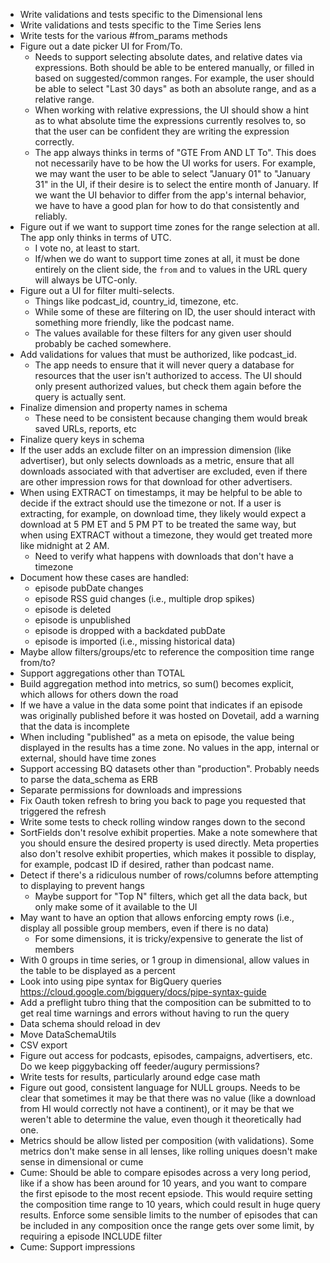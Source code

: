 - Write validations and tests specific to the Dimensional lens
- Write validations and tests specific to the Time Series lens
- Write tests for the various #from_params methods
- Figure out a date picker UI for From/To.
  - Needs to support selecting absolute dates, and relative dates via expressions. Both should be able to be entered manually, or filled in based on suggested/common ranges. For example, the user should be able to select "Last 30 days" as both an absolute range, and as a relative range.
  - When working with relative expressions, the UI should show a hint as to what absolute time the expressions currently resolves to, so that the user can be confident they are writing the expression correctly.
  - The app always thinks in terms of "GTE From AND LT To". This does not necessarily have to be how the UI works for users. For example, we may want the user to be able to select "January 01" to "January 31" in the UI, if their desire is to select the entire month of January. If we want the UI behavior to differ from the app's internal behavior, we have to have a good plan for how to do that consistently and reliably.
- Figure out if we want to support time zones for the range selection at all. The app only thinks in terms of UTC.
  - I vote no, at least to start.
  - If/when we do want to support time zones at all, it must be done entirely on the client side, the `from` and `to` values in the URL query will always be UTC-only.
- Figure out a UI for filter multi-selects.
  - Things like podcast_id, country_id, timezone, etc.
  - While some of these are filtering on ID, the user should interact with something more friendly, like the podcast name.
  - The values available for these filters for any given user should probably be cached somewhere.
- Add validations for values that must be authorized, like podcast_id.
  - The app needs to ensure that it will never query a database for resources that the user isn't authorized to access. The UI should only present authorized values, but check them again before the query is actually sent.
- Finalize dimension and property names in schema
  - These need to be consistent because changing them would break saved URLs, reports, etc
- Finalize query keys in schema
- If the user adds an exclude filter on an impression dimension (like advertiser), but only selects downloads as a metric, ensure that all downloads associated with that advertiser are excluded, even if there are other impression rows for that download for other advertisers.
- When using EXTRACT on timestamps, it may be helpful to be able to decide if the extract should use the timezone or not. If a user is extracting, for example, on download time, they likely would expect a download at 5 PM ET and 5 PM PT to be treated the same way, but when using EXTRACT without a timezone, they would get treated more like midnight at 2 AM.
  - Need to verify what happens with downloads that don't have a timezone
- Document how these cases are handled:
  - episode pubDate changes
  - episode RSS guid changes (i.e., multiple drop spikes)
  - episode is deleted
  - episode is unpublished
  - episode is dropped with a backdated pubDate
  - episode is imported (i.e., missing historical data)
- Maybe allow filters/groups/etc to reference the composition time range from/to?
- Support aggregations other than TOTAL
- Build aggregation method into metrics, so sum() becomes explicit, which allows for others down the road
- If we have a value in the data some point that indicates if an episode was originally published before it was hosted on Dovetail, add a warning that the data is incomplete
- When including "published" as a meta on episode, the value being displayed in the results has a time zone. No values in the app, internal or external, should have time zones
- Support accessing BQ datasets other than "production". Probably needs to parse the data_schema as ERB
- Separate permissions for downloads and impressions
- Fix Oauth token refresh to bring you back to page you requested that triggered the refresh
- Write some tests to check rolling window ranges down to the second
- SortFields don't resolve exhibit properties. Make a note somewhere that you should ensure the desired property is used directly. Meta properties also don't resolve exhibit properties, which makes it possible to display, for example, podcast ID if desired, rather than podcast name.
- Detect if there's a ridiculous number of rows/columns before attempting to displaying to prevent hangs
  - Maybe support for "Top N" filters, which get all the data back, but only make some of it available to the UI
- May want to have an option that allows enforcing empty rows (i.e., display all possible group members, even if there is no data)
  - For some dimensions, it is tricky/expensive to generate the list of members
- With 0 groups in time series, or 1 group in dimensional, allow values in the table to be displayed as a percent
- Look into using pipe syntax for BigQuery queries https://cloud.google.com/bigquery/docs/pipe-syntax-guide
- Add a preflight tubro thing that the composition can be submitted to to get real time warnings and errors without having to run the query
- Data schema should reload in dev
- Move DataSchemaUtils
- CSV export
- Figure out access for podcasts, episodes, campaigns, advertisers, etc. Do we keep piggybacking off feeder/augury permissions?
- Write tests for results, particularly around edge case math
- Figure out good, consistent language for NULL groups. Needs to be clear that sometimes it may be that there was no value (like a download from HI would correctly not have a continent), or it may be that we weren't able to determine the value, even though it theoretically had one.
- Metrics should be allow listed per composition (with validations). Some metrics don't make sense in all lenses, like rolling uniques doesn't make sense in dimensional or cume
- Cume: Should be able to compare episodes across a very long period, like if a show has been around for 10 years, and you want to compare the first episode to the most recent epsiode. This would require setting the composition time range to 10 years, which could result in huge query results. Enforce some sensible limits to the number of episodes that can be included in any composition once the range gets over some limit, by requiring a episode INCLUDE filter
- Cume: Support impressions
